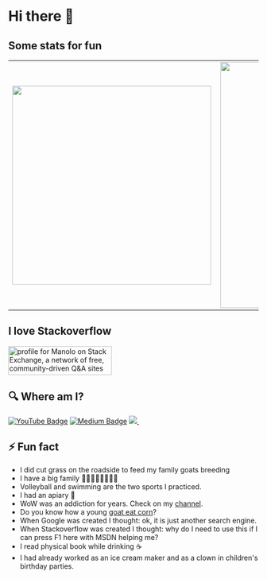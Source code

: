 # Hi there 👋

## Some stats for fun

<center>
<table>
  <tr>
      <td><img width="400px" align="left" src="https://github-readme-stats-three-puce-ricardo.vercel.app/api/top-langs/?username=ricardochaves&hide=html&layout=compact&theme=dark&count_private=true" /></td>
      <td><img width="495px" align="left" src="https://github-readme-stats-three-puce-ricardo.vercel.app/api?username=ricardochaves&theme=dark&count_private=true" /></td>
  </tr>   
</table>
</center>

## I love Stackoverflow

<a href="https://stackexchange.com/users/4305019"><img src="https://stackexchange.com/users/flair/4305019.png?theme=dark" width="208" height="58" alt="profile for Manolo on Stack Exchange, a network of free, community-driven Q&amp;A sites" title="profile for Manolo on Stack Exchange, a network of free, community-driven Q&amp;A sites"></a>

## 🔍 Where am I?

[![YouTube Badge](https://img.shields.io/badge/youtube-%23FF0000.svg?&style=for-the-badge&logo=youtube&logoColor=white)](https://www.youtube.com/c/RicardoBaltazar) [![Medium Badge](https://img.shields.io/badge/medium-%2312100E.svg?&style=for-the-badge&logo=medium&logoColor=white)](https://medium.com/@ricardobchaves6) <a href="https://dev.to/ricardochaves">
<img src="https://img.shields.io/badge/DEV.TO-%230A0A0A.svg?&style=for-the-badge&logo=dev-dot-to&logoColor=white" />
</a>&nbsp;&nbsp;

## ⚡ Fun fact

- I did cut grass on the roadside to feed my family goats breeding
- I have a big family 🧑‍🤝‍🧑👦👦👦👦👧
- Volleyball and swimming are the two sports I practiced.
- I had an apiary 🍯
- WoW was an addiction for years. Check on my [channel](https://www.youtube.com/user/WoWLiderBlog).
- Do you know how a young [goat eat corn](https://www.youtube.com/watch?v=7x03lIf-h1Y)?
- When Google was created I thought: ok, it is just another search engine.
- When Stackoverflow was created I thought: why do I need to use this if I can press F1 here with MSDN helping me?
- I read physical book while drinking ☕
- I had already worked as an ice cream maker and as a clown in children's birthday parties.

<!--
**ricardochaves/ricardochaves** is a ✨ _special_ ✨ repository because its `README.md` (this file) appears on your GitHub profile.

Here are some ideas to get you started:

- 🔭 I’m currently working on ...
- 🌱 I’m currently learning ...
- 👯 I’m looking to collaborate on ...
- 🤔 I’m looking for help with ...
- 💬 Ask me about ...
- 📫 How to reach me: ...
- 😄 Pronouns: ...
- ⚡ Fun fact: ...
-->
